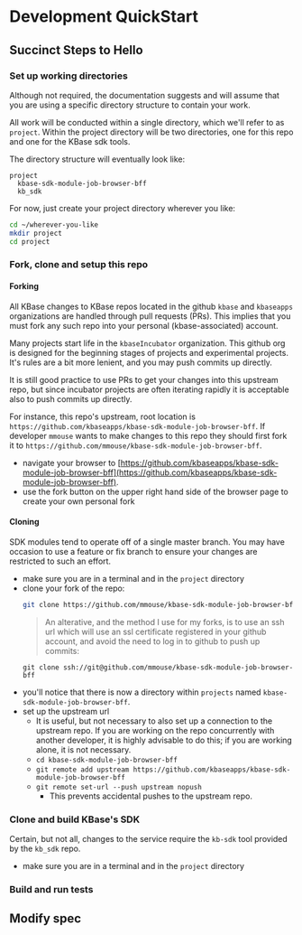 # Development QuickStart

## Succinct Steps to Hello

### Set up working directories

Although not required, the documentation suggests and will assume that you are using a specific directory structure to contain your work.

All work will be conducted within a single directory, which we'll refer to as `project`. Within the project directory will be two directories, one for this repo and one for the KBase sdk tools.

The directory structure will eventually look like:

```text
project
  kbase-sdk-module-job-browser-bff
  kb_sdk
```

For now, just create your project directory wherever you like:

```bash
cd ~/wherever-you-like
mkdir project
cd project
```

### Fork, clone and setup this repo

#### Forking

All KBase changes to KBase repos located in the github `kbase` and `kbaseapps` organizations are handled through pull requests (PRs). This implies that you must fork any such repo into your personal (kbase-associated) account.

Many projects start life in the `kbaseIncubator` organization. This github org is designed for the beginning stages of projects and experimental projects. It's rules are a bit more lenient, and you may push commits up directly.

It is still good practice to use PRs to get your changes into this upstream repo, but since incubator projects are often iterating rapidly it is acceptable also to push commits up directly.

For instance, this repo's upstream, root location is `https://github.com/kbaseapps/kbase-sdk-module-job-browser-bff`. If developer `mmouse` wants to make changes to this repo they should first fork it to `https://github.com/mmouse/kbase-sdk-module-job-browser-bff`.

- navigate your browser to [https://github.com/kbaseapps/kbase-sdk-module-job-browser-bff](https://github.com/kbaseapps/kbase-sdk-module-job-browser-bff).
- use the fork button on the upper right hand side of the browser page to create your own personal fork

#### Cloning

SDK modules tend to operate off of a single master branch. You may have occasion to use a feature or fix branch to ensure your changes are restricted to such an effort.

- make sure you are in a terminal and in the `project` directory
- clone your fork of the repo:  
    ```bash
    git clone https://github.com/mmouse/kbase-sdk-module-job-browser-bff
    ```
    > An alterative, and the method I use for my forks, is to use an ssh url which will use an ssl certificate registered in your github account, and avoid the need to log in to github to push up commits:
    ```
    git clone ssh://git@github.com/mmouse/kbase-sdk-module-job-browser-bff
    ```
- you'll notice that there is now a directory within `projects` named `kbase-sdk-module-job-browser-bff`.
- set up the upstream url 
    - It is useful, but not necessary to also set up a connection to the upstream repo. If you are working on the repo concurrently with another developer, it is highly advisable to do this; if you are working alone, it is not necessary.
    - `cd kbase-sdk-module-job-browser-bff`
    - `git remote add upstream https://github.com/kbaseapps/kbase-sdk-module-job-browser-bff`
    - `git remote set-url --push upstream nopush`
      - This prevents accidental pushes to the upstream repo.

### Clone and build KBase's SDK

Certain, but not all, changes to the service require the `kb-sdk` tool provided by the `kb_sdk` repo.

- make sure you are in a terminal and in the `project` directory

### Build and run tests

## Modify spec

## 